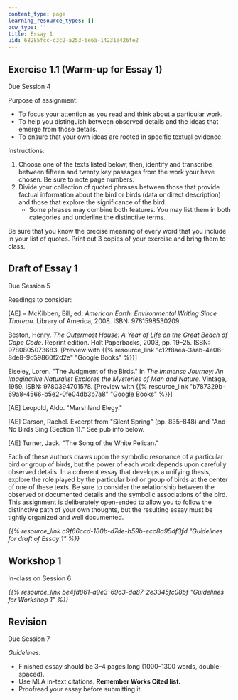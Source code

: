 ```yaml
---
content_type: page
learning_resource_types: []
ocw_type: ''
title: Essay 1
uid: 68285fcc-c3c2-a253-6e6a-14231e426fe2
---
```


Exercise 1.1 (Warm-up for Essay 1)
----------------------------------

Due Session 4

Purpose of assignment:

*   To focus your attention as you read and think about a particular work.
*   To help you distinguish between observed details and the ideas that emerge from those details.
*   To ensure that your own ideas are rooted in specific textual evidence.

Instructions:

1.  Choose one of the texts listed below; then, identify and transcribe between fifteen and twenty key passages from the work your have chosen. Be sure to note page numbers.
2.  Divide your collection of quoted phrases between those that provide factual information about the bird or birds (data or direct description) and those that explore the significance of the bird.
    *   Some phrases may combine both features. You may list them in both categories and underline the distinctive terms.

Be sure that you know the precise meaning of every word that you include in your list of quotes. Print out 3 copies of your exercise and bring them to class.

Draft of Essay 1
----------------

Due Session 5

Readings to consider:

\[AE\] = McKibben, Bill, ed. _American Earth: Environmental Writing Since Thoreau_. Library of America, 2008. ISBN: 9781598530209.

Beston, Henry. _The Outermost House: A Year of Life on the Great Beach of Cape Code_. Reprint edition. Holt Paperbacks, 2003, pp. 19–25. ISBN: 9780805073683. \[Preview with {{% resource_link "c12f8aea-3aab-4e06-8de8-9d59860f2d2e" "Google Books" %}}\]

Eiseley, Loren. "The Judgment of the Birds." In _The Immense Journey: An Imaginative Naturalist Explores the Mysteries of Man and Nature_. Vintage, 1959. ISBN: 9780394701578. \[Preview with {{% resource_link "b787329b-69a8-4566-b5e2-0fe04db3b7a8" "Google Books" %}}\]

\[AE\] Leopold, Aldo. "Marshland Elegy."

\[AE\] Carson, Rachel. Excerpt from "Silent Spring" (pp. 835–848) and "And No Birds Sing (Section 1)." See pub info below.

\[AE\] Turner, Jack. "The Song of the White Pelican."

Each of these authors draws upon the symbolic resonance of a particular bird or group of birds, but the power of each work depends upon carefully observed details. In a coherent essay that develops a unifying thesis, explore the role played by the particular bird or group of birds at the center of one of these texts. Be sure to consider the relationship between the observed or documented details and the symbolic associations of the bird. This assignment is deliberately open-ended to allow you to follow the distinctive path of your own thoughts, but the resulting essay must be tightly organized and well documented.

_{{% resource_link c9f66ccd-180b-d7de-b59b-ecc8a95df3fd "Guidelines for draft of Essay 1" %}}_

Workshop 1
----------

In-class on Session 6

_{{% resource_link be4fd861-a9e3-69c3-da87-2e3345fc08bf "Guidelines for Workshop 1" %}}_

Revision
--------

Due Session 7

_Guidelines:_

*   Finished essay should be 3–4 pages long (1000–1300 words, double-spaced).
*   Use MLA in-text citations. **Remember Works Cited list.**
*   Proofread your essay before submitting it.